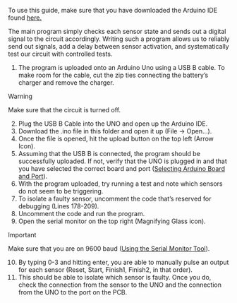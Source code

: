 To use this guide, make sure that you have downloaded the Arduino IDE found [here.](https://www.arduino.cc/en/software) 

The main program simply checks each sensor state and sends out a digital signal to the circuit accordingly. Writing such a program allows us to reliably send out signals, add a delay between sensor activation, and systematically test our circuit with controlled tests. 

1. The program is uploaded onto an Arduino Uno using a USB B cable. To make room for the cable, cut the zip ties connecting the battery’s charger and remove the charger. 
>[!WARNING]
>Make sure that the circuit is turned off. 
2. Plug the USB B Cable into the UNO and open up the Arduino IDE. 
3. Download the .ino file in this folder and open it up (File -> Open…). 
4. Once the file is opened, hit the upload button on the top left (Arrow Icon). 
5. Assuming that the USB B is connected, the program should be successfully uploaded. If not, verify that the UNO is plugged in and that you have selected the correct board and port ([Selecting Arduino Board and Port](https://support.arduino.cc/hc/en-us/articles/4406856349970-Select-board-and-port-in-Arduino-IDE)). 
6. With the program uploaded, try running a test and note which sensors do not seem to be triggering. 
7. To isolate a faulty sensor, uncomment the code that’s reserved for debugging (Lines 178-209). 
8. Uncomment the code and run the program. 
9. Open the serial monitor on the top right (Magnifying Glass icon).
>[!IMPORTANT]
>Make sure that you are on 9600 baud ([Using the Serial Monitor Tool](https://docs.arduino.cc/software/ide-v2/tutorials/ide-v2-serial-monitor/)). 
10. By typing 0-3 and hitting enter, you are able to manually pulse an output for each sensor (Reset, Start, Finish1, Finish2, in that order).  
11. This should be able to isolate which sensor is faulty. Once you do, check the connection from the sensor to the UNO and the connection from the UNO to the port on the PCB. 

